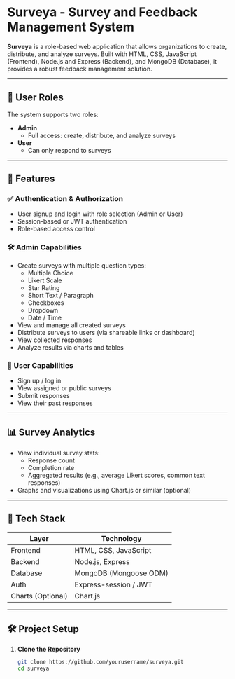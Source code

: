 

# Surveya - Survey and Feedback Management System

**Surveya** is a role-based web application that allows organizations to create, distribute, and analyze surveys. Built with HTML, CSS, JavaScript (Frontend), Node.js and Express (Backend), and MongoDB (Database), it provides a robust feedback management solution.

---

## 🔐 User Roles

The system supports two roles:

- **Admin**
  - Full access: create, distribute, and analyze surveys
- **User**
  - Can only respond to surveys

---

## 🚀 Features

### ✅ Authentication & Authorization
- User signup and login with role selection (Admin or User)
- Session-based or JWT authentication
- Role-based access control

### 🛠 Admin Capabilities
- Create surveys with multiple question types:
  - Multiple Choice
  - Likert Scale
  - Star Rating
  - Short Text / Paragraph
  - Checkboxes
  - Dropdown
  - Date / Time
- View and manage all created surveys
- Distribute surveys to users (via shareable links or dashboard)
- View collected responses
- Analyze results via charts and tables

### 📝 User Capabilities
- Sign up / log in
- View assigned or public surveys
- Submit responses
- View their past responses

---

## 📊 Survey Analytics
- View individual survey stats:
  - Response count
  - Completion rate
  - Aggregated results (e.g., average Likert scores, common text responses)
- Graphs and visualizations using Chart.js or similar (optional)

---

## 🧱 Tech Stack

| Layer       | Technology             |
|-------------|------------------------|
| Frontend    | HTML, CSS, JavaScript  |
| Backend     | Node.js, Express       |
| Database    | MongoDB (Mongoose ODM) |
| Auth        | Express-session / JWT  |
| Charts (Optional) | Chart.js           |

---

## 🛠️ Project Setup

1. **Clone the Repository**
   ```bash
   git clone https://github.com/yourusername/surveya.git
   cd surveya
